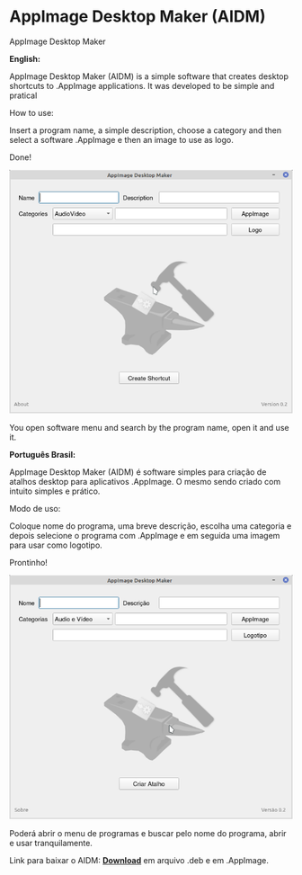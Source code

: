 # AppImage Desktop Maker (AIDM)
AppImage Desktop Maker

**English:**

AppImage Desktop Maker (AIDM) is a simple software that creates desktop shortcuts to .AppImage applications.
It was developed to be simple and pratical

How to use:

Insert a program name, a simple description, choose a category and then select a software .AppImage e then an image to use as logo.

Done!

![](https://raw.githubusercontent.com/Alexsussa/AIDM/master/screenshot_aidm_en.png)

You open software menu and search by the program name, open it and use it.

**Português Brasil:**

AppImage Desktop Maker (AIDM) é software simples para criação de atalhos desktop para aplicativos .AppImage.
O mesmo sendo criado com intuito simples e prático.

Modo de uso:

Coloque nome do programa, uma breve descrição, escolha uma categoria e depois selecione o programa com .AppImage e em seguida uma imagem para usar como logotipo.

Prontinho!

![](https://raw.githubusercontent.com/Alexsussa/AIDM/master/screenshot_aidm_pt_br.png)

Poderá abrir o menu de programas e buscar pelo nome do programa, abrir e usar tranquilamente.

Link para baixar o AIDM: [**Download**](https://github.com/Alexsussa/AIDM/releases) em arquivo .deb e em .AppImage.
